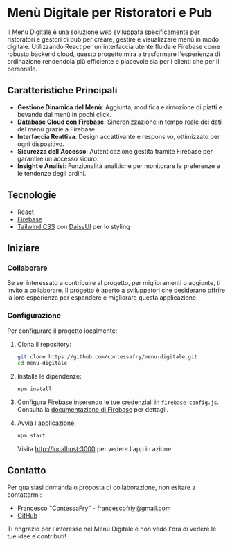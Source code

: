 # Menù Digitale per Ristoratori e Pub

Il Menù Digitale è una soluzione web sviluppata specificamente per ristoratori e gestori di pub per creare, gestire e visualizzare menù in modo digitale. Utilizzando React per un'interfaccia utente fluida e Firebase come robusto backend cloud, questo progetto mira a trasformare l'esperienza di ordinazione rendendola più efficiente e piacevole sia per i clienti che per il personale.

## Caratteristiche Principali

- **Gestione Dinamica del Menù**: Aggiunta, modifica e rimozione di piatti e bevande dal menù in pochi click.
- **Database Cloud con Firebase**: Sincronizzazione in tempo reale dei dati del menù grazie a Firebase.
- **Interfaccia Reattiva**: Design accattivante e responsivo, ottimizzato per ogni dispositivo.
- **Sicurezza dell'Accesso**: Autenticazione gestita tramite Firebase per garantire un accesso sicuro.
- **Insight e Analisi**: Funzionalità analitiche per monitorare le preferenze e le tendenze degli ordini.

## Tecnologie

- [React](https://reactjs.org/)
- [Firebase](https://firebase.google.com/)
- [Tailwind CSS](https://tailwindcss.com/) con [DaisyUI](https://daisyui.com/) per lo styling

## Iniziare

### Collaborare

Se sei interessato a contribuire al progetto, per miglioramenti o aggiunte, ti invito a collaborare. Il progetto è aperto a sviluppatori che desiderano offrire la loro esperienza per espandere e migliorare questa applicazione.

### Configurazione

Per configurare il progetto localmente:

1. Clona il repository:

   ```bash
   git clone https://github.com/contessafry/menu-digitale.git
   cd menu-digitale
   ```

2. Installa le dipendenze:

   ```bash
   npm install
   ```

3. Configura Firebase inserendo le tue credenziali in `firebase-config.js`. Consulta la [documentazione di Firebase](https://firebase.google.com/docs/web/setup) per dettagli.

4. Avvia l'applicazione:
   ```bash
   npm start
   ```
   Visita [http://localhost:3000](http://localhost:3000) per vedere l'app in azione.

## Contatto

Per qualsiasi domanda o proposta di collaborazione, non esitare a contattarmi:

- Francesco "ContessaFry" - [francescofriy@gmail.com](mailto:francescofriy@gmail.com)
- [GitHub](https://github.com/contessafry)

Ti ringrazio per l'interesse nel Menù Digitale e non vedo l'ora di vedere le tue idee e contributi!
